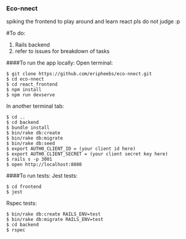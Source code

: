 ### Eco-nnect

spiking the frontend to play around and learn react pls do not judge :p

#To do:
1. Rails backend
2. refer to issues for breakdown of tasks

####To run the app locally:
Open terminal:
```
$ git clone https://github.com/eripheebs/eco-nnect.git
$ cd eco-nnect
$ cd react_frontend
$ npm install
$ npm run devserve
```
In another terminal tab:
```
$ cd ..
$ cd backend
$ bundle install
$ bin/rake db:create
$ bin/rake db:migrate
$ bin/rake db:seed
$ export AUTH0_CLIENT_ID = (your client id here)
$ export AUTH0_CLIENT_SECRET = (your client secret key here)
$ rails s -p 3001
$ open http://localhost:8080
```

####To run tests:
Jest tests:
```
$ cd frontend
$ jest
```
Rspec tests:
```
$ bin/rake db:create RAILS_ENV=test
$ bin/rake db:migrate RAILS_ENV=test
$ cd backend
$ rspec
```
